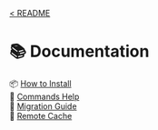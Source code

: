 [< README](../README.md)

# 📚 Documentation

📦 [How to Install](how-to-install.md)\
📖 [Commands Help](commands-help/README.md)\
🚏 [Migration Guide](migration-guide.md)\
🐳 [Remote Cache](remote-cache.md)

